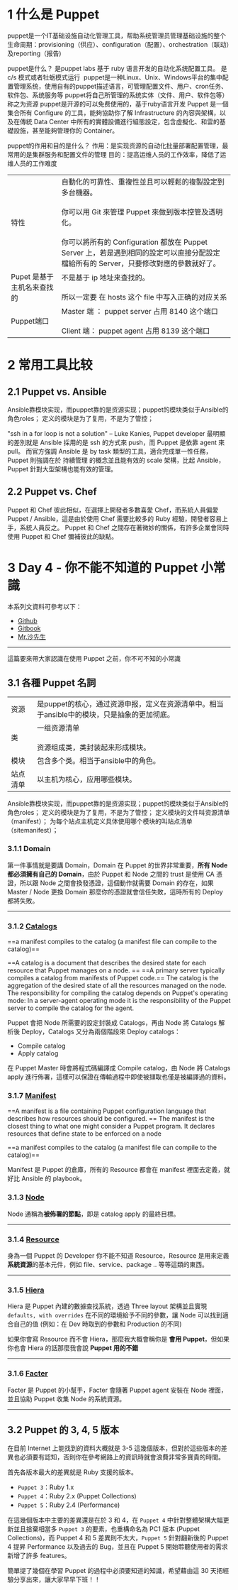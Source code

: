 
# 1 什么是 Puppet

puppet是一个IT基础设施自动化管理工具，帮助系统管理员管理基础设施的整个生命周期：provisioning（供应）、configuration（配置）、orchestration（联动）及reporting（报告)

puppet是什么？
是puppet labs 基于 ruby 语言开发的自动化系统配置工具。 是c/s 模式或者牡蛎模式运行 
puppet是一种Linux、Unix、Windows平台的集中配置管理系统，使用自有的puppet描述语言，可管理配置文件、用户、cron任务、软件包、系统服务等
puppet将自己所管理的系统实体（文件、用户、软件包等）称之为资源
puppet是开源的可以免费使用的，基于ruby语言开发
Puppet 是一個集合所有 Configure 的工具，能夠協助你了解 Infrastructure 的內容與架構，以及在傳統 Data Center 中所有的實體設備進行組態設定，包含虛擬化、和雲的基礎設施，甚至能夠管理你的 Container。

puppet的作用和目的是什么？
作用：是实现资源的自动化批量部署配置管理，最常用的是集群服务和配置文件的管理
目的：提高运维人员的工作效率，降低了运维人员的工作难度



|   |   |
|---|---|
|特性|自動化的可靠性、重複性並且可以輕鬆的複製設定到多台機器。<br><br>你可以用 Git 來管理 Puppet 來做到版本控管及透明化。<br><br>你可以將所有的 Configuration 都放在 Puppet Server 上，若是遇到相同的設定可以直接分配設定檔給所有的 Server，只要修改對應的參數就好了。|
|Pupet 是基于主机名来查找的|不是基于 ip 地址来查找的。<br><br>所以一定要 在 hosts 这个 file 中写入正确的对应关系|
|Puppet端口|Master 端 ： puppet server 占用 8140 这个端口<br><br>Client 端： puppet agent 占用 8139 这个端口|

# 2 常用工具比较

## 2.1 Puppet vs. Ansible

Ansible靠模块实现，而puppet靠的是资源实现；puppet的模块类似于Ansible的角色roles； 定义的模块是为了复用，不是为了管控；

"ssh in a for loop is not a solution" – Luke Kanies, Puppet developer
最明顯的差別就是 Ansible 採用的是 ssh 的方式來 push，而 Puppet 是依靠 agent 來 pull。
而官方強調 Ansible 是 by task 類型的工具，適合完成單一性任務，Puppet 則強調在於 持續管理 的概念並且能有效的 scale 架構，比起 Ansible，Puppet 針對大型架構也能有效的管理。

## 2.2 Puppet vs. Chef

Puppet 和 Chef 彼此相似，在選擇上開發者多數喜愛 Chef，而系統人員偏愛 Puppet / Ansible，這是由於使用 Chef 需要比較多的 Ruby 經驗，開發者容易上手，系統人員反之。
Puppet 和 Chef 之間存在著微妙的關係，有許多企業會同時使用 Puppet 和 Chef 彌補彼此的缺點。

# 3 Day 4 - 你不能不知道的 Puppet 小常識

本系列文資料可參考以下：

- [Github](https://github.com/shazi7804/ops-puppet-30-days)
- [Gitbook](https://gitbook.com/book/shazi7804/puppet-manage-guide/details)
- [Mr.沙先生](https://shazi.info)

---

這篇要來帶大家認識在使用 Puppet 之前，你不可不知的小常識

## 3.1 各種 Puppet 名詞

|   |   |
|---|---|
|资源|是puppet的核心，通过资源申报，定义在资源清单中。相当于ansible中的模块，只是抽象的更加彻底。|
|类|一组资源清单<br><br>资源组成类，类封装起来形成模块。|
|模块|包含多个类。相当于ansible中的角色。|
|站点清单|以主机为核心，应用哪些模块。|


Ansible靠模块实现，而puppet靠的是资源实现；puppet的模块类似于Ansible的角色roles； 定义的模块是为了复用，不是为了管控；
定义模块的文件叫资源清单（manifest）；
为每个站点主机定义具体使用哪个模块的叫站点清单（sitemanifest）；

### 3.1.1 Domain

第一件事情就是要講 Domain，Domain 在 Puppet 的世界非常重要，**所有 Node 都必須擁有自己的 Domain**，由於 Puppet 和 Node 之間的 trust 是使用 CA 憑證，所以跟 Node 之間會換發憑證，這個動作就需要 Domain 的存在，如果 Master / Node 更換 Domain 那麼你的憑證就會信任失敗，這時所有的 Deploy 都將失敗。

---

### 3.1.2 [Catalogs](https://puppet.com/docs/puppet/5.3/subsystem_catalog_compilation.html)

==a manifest compiles to the catalog (a manifest file can compile to the catalog)==

==A catalog is a document that describes the desired state for each resource that Puppet manages on a node. ==
==A primary server typically compiles a catalog from manifests of Puppet code.==
The catalog is the aggregation of the desired state of all the resources managed on the node. The responsibility for compiling the catalog depends on Puppet's operating mode: In a server-agent operating mode it is the responsibility of the Puppet server to compile the catalog for the agent.

Puppet 會把 Node 所需要的設定封裝成 Catalogs，再由 Node 將 Catalogs 解析後 Deploy，Catalogs 又分為兩個階段來 Deploy catalogs：

- Compile catalog
- Apply catalog

在 Puppet Master 時會將程式碼編譯成 Compile catalog，由 Node 將 Catalogs apply 進行佈署，這樣可以保證在傳輸過程中即使被擷取也僅是被編譯過的資料。


### 3.1.7 [Manifest](https://puppet.com/docs/puppet/5.3/lang_summary.html)

==A manifest is a file containing Puppet configuration language that describes how resources should be configured. ==
The manifest is the closest thing to what one might consider a Puppet program. It declares resources that define state to be enforced on a node 

==a manifest compiles to the catalog (a manifest file can compile to the catalog)==

Manifest 是 Puppet 的倉庫，所有的 Resource 都會在 manifest 裡面去定義，就好比 Ansible 的 playbook。

### 3.1.3 [Node](https://puppet.com/docs/puppet/5.3/lang_node_definitions.html)

Node 通稱為**被佈署的節點**，即是 catalog apply 的最終目標。

---

### 3.1.4 [Resource](https://puppet.com/docs/puppet/5.3/type.html)

身為一個 Puppet 的 Developer 你不能不知道 Resource，Resource 是用來定義**系統資源**的基本元件，例如 file、service、package .. 等等這類的東西。

---

### 3.1.5 [Hiera](https://puppet.com/docs/puppet/5.3/hiera_intro.html)

Hiera 是 Puppet 內建的數據查找系統，透過 Three layout 架構並且實現 `defaults, with overrides` 在不同的環境給予不同的參數，讓 Node 可以找到適合自己的值 (例如：在 Dev 時取到的參數和 Production 的不同)

如果你會寫 Resource 而不會 Hiera，那麼我大概會稱你是 **會用 Puppet**，但如果你也會 Hiera 的話那麼我會說 **Puppet 用的不錯**

---

### 3.1.6 [Facter](https://puppet.com/docs/puppet/5.3/lang_facts_and_builtin_vars.html)

Facter 是 Puppet 的小幫手，Facter 會隨著 Puppet agent 安裝在 Node 裡面，並且協助 Puppet 收集 Node 的系統資源。

---


## 3.2 Puppet 的 3, 4, 5 版本

在目前 Internet 上能找到的資料大概就是 3-5 這幾個版本，但對於這些版本的差異也必須要有認知，否則你在參考網路上的資訊時就會浪費非常多寶貴的時間。

首先各版本最大的差異就是 Ruby 支援的版本。
 - `Puppet 3`：Ruby 1.x
 - `Puppet 4`：Ruby 2.x (Puppet Collections)
 - `Puppet 5`：Ruby 2.4 (Performance)

在這幾個版本中主要的差異還是在於 3 和 4，在 `Puppet 4` 中針對整體架構大幅更新並且捨棄相當多 `Puppet 3` 的要素，也重構命名為 PC1 版本 (Puppet Collections)，而 Puppet 4 和 5 差異則不太大，`Puppet 5` 針對翻新後的 Puppet 4 提昇 Performance 以及過去的 Bug，並且在 Puppet 5 開始聆聽使用者的需求新增了許多 features。

簡單提了幾個在學習 Puppet 的過程中必須要知道的知識，希望藉由這 30 天把經驗分享出來，讓大家早早下班！！



